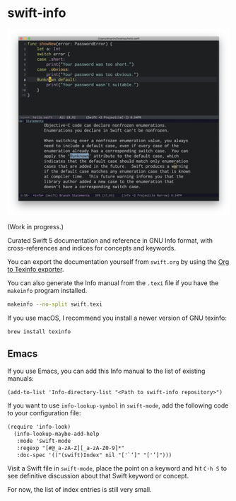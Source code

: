 # swift-info

![Screen capture of Emacs showing Swift Info documentation.](screenshots/info-lookup.png)

(Work in progress.)

Curated Swift 5 documentation and reference in GNU Info format, with cross-references and indices for concepts and keywords.

You can export the documentation yourself from `swift.org` by using the [Org to Texinfo exporter](https://orgmode.org/manual/Texinfo-export.html).

You can also generate the Info manual from the `.texi` file if you have the `makeinfo` program installed.

```sh
makeinfo --no-split swift.texi
```

If you use macOS, I recommend you install a newer version of GNU texinfo:

```sh
brew install texinfo
```

## Emacs

If you use Emacs, you can add this Info manual to the list of existing manuals:

```elisp
(add-to-list 'Info-directory-list "<Path to swift-info repository>")
```

If you want to use `info-lookup-symbol` in `swift-mode`, add the following code to your configuration file:

```elisp
(require 'info-look)
  (info-lookup-maybe-add-help
   :mode 'swift-mode
   :regexp "[#@_a-zA-Z][_a-zA-Z0-9]*"
   :doc-spec '(("(swift)Index" nil "['`‘]" "['’]")))
```

Visit a Swift file in `swift-mode`, place the point on a keyword and hit `C-h S` to see definitive discussion about that Swift keyword or concept.

For now, the list of index entries is still very small.

